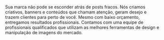  Sua marca não pode se esconder atrás de posts fracos. Nós criamos criativos, banners e conteúdos que chamam atenção, geram desejo e trazem clientes para perto de você. Mesmo com baixo orçamento, entregamos resultados profissionais. Contamos com uma equipe de profissionais qualificados que utilizam as melhores ferramentas de design e manipulação de imagens do mercado.
